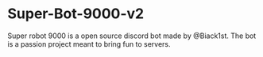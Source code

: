 # Super-Bot-9000-v2

Super robot 9000 is a open source discord bot made by @Biack1st. The bot is a passion project meant to bring fun to servers.

